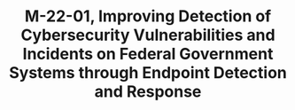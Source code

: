 ---
title: "M-22-01, Improving Detection of Cybersecurity Vulnerabilities and Incidents on Federal Government Systems through Endpoint Detection and Response"
description: "Improved agency capabilities for early detection, response, and remediation of cybersecurity incidents on their networks, using advanced technologies and leading practices. Agency enterprise-level visibility across components/bureaus/sub-agencies to better detect and understand threat activity.
"
url-link: "https://www.whitehouse.gov/wp-content/uploads/2021/10/M-22-01.pdf"
type: "PDF"
gov-only: "false"
is-external: "true"
publication-date: "October 01, 2021"
reading-time: "6"
resource-type: "Guidance"
filter: "p-filter"
audience: "security-compliance"
branded-offerings: "acquisition-policy-it-category"
---